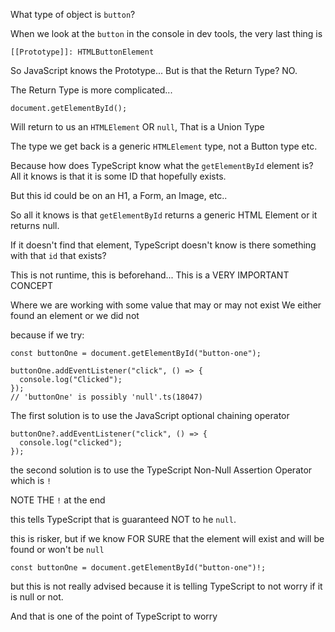 What type of object is `button`?

When we look at the `button` in the console in dev tools, the very last thing is

```
[[Prototype]]: HTMLButtonElement
```

So JavaScript knows the Prototype... But is that the Return Type? NO.

The Return Type is more complicated...

```
document.getElementById();
```

Will return to us an `HTMLElement` OR `null`, That is a Union Type

The type we get back is a generic `HTMLElement` type, not a Button type etc.

Because how does TypeScript know what the `getElementById` element is? All it knows is that it is some ID that hopefully exists.

But this id could be on an H1, a Form, an Image, etc..

So all it knows is that `getElementById` returns a generic HTML Element or it returns null.

If it doesn't find that element, TypeScript doesn't know is there something with that `id` that exists?

This is not runtime, this is beforehand... This is a VERY IMPORTANT CONCEPT

Where we are working with some value that may or may not exist
We either found an element or we did not

because if we try:

```
const buttonOne = document.getElementById("button-one");

buttonOne.addEventListener("click", () => {
  console.log("Clicked");
});
// 'buttonOne' is possibly 'null'.ts(18047)
```

The first solution is to use the JavaScript optional chaining operator

```
buttonOne?.addEventListener("click", () => {
  console.log("clicked");
});
```

the second solution is to use the TypeScript Non-Null Assertion Operator which is `!`

NOTE THE `!` at the end

this tells TypeScript that is guaranteed NOT to he `null`.

this is risker, but if we know FOR SURE that the element will exist and will be found or won't be `null`

```
const buttonOne = document.getElementById("button-one")!;
```

but this is not really advised because it is telling TypeScript to not worry if it is null or not.

And that is one of the point of TypeScript to worry

